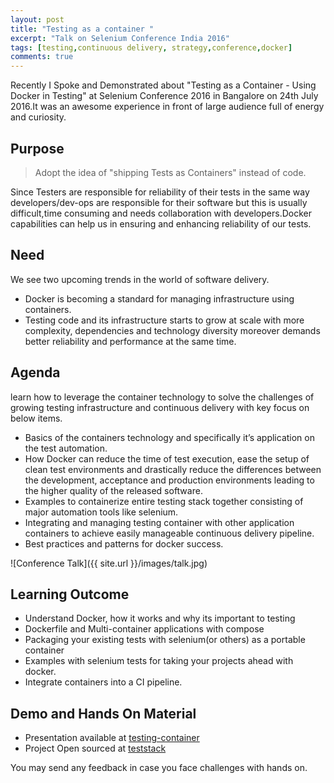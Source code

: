 ```yaml
---
layout: post
title: "Testing as a container "
excerpt: "Talk on Selenium Conference India 2016"
tags: [testing,continuous delivery, strategy,conference,docker]
comments: true
---
```




Recently I Spoke and Demonstrated about "Testing as a Container - Using Docker in Testing" at Selenium Conference 2016 in Bangalore on 24th July 2016.It was an awesome experience in front of large audience full of energy and curiosity.  

## Purpose

> Adopt the idea of "shipping Tests as Containers" instead of code.  

Since Testers are responsible for reliability of their tests in the same way developers/dev-ops are responsible for their software but this is usually difficult,time consuming and needs collaboration with developers.Docker capabilities can help us in ensuring and enhancing reliability of our tests.

## Need

We see two upcoming trends in the world of software delivery.

* Docker is becoming a standard for managing infrastructure using containers.
* Testing code and its infrastructure starts to grow at scale with more complexity, dependencies and technology diversity moreover demands better reliability and performance at the same time.

## Agenda

learn how to leverage the container technology to solve the challenges of growing testing infrastructure and continuous delivery with key focus on below items.

* Basics of the containers technology and specifically it’s application on the test automation.
* How Docker can reduce the time of test execution, ease the setup of clean test environments and drastically reduce the differences between the development, acceptance and production environments leading to the higher quality of the released software.
* Examples to containerize entire testing stack together consisting of major automation tools like selenium.
* Integrating and managing testing container with other application containers to achieve easily manageable continuous delivery pipeline.
* Best practices and patterns for docker success.

![Conference Talk]({{ site.url }}/images/talk.jpg)

## Learning Outcome

* Understand Docker, how it works and why its important to testing
* Dockerfile and Multi-container applications with compose
* Packaging your existing tests with selenium(or others) as a portable container
* Examples with selenium tests for taking your projects ahead with docker.
* Integrate containers into a CI pipeline.

## Demo and Hands On Material

* Presentation available at [testing-container](http://www.slideshare.net/IRFANAHMAD60/testing-as-a-container)
* Project Open sourced  at [teststack](https://github.com/irfanah/teststack)

You may send any feedback in case you face challenges with hands on.   

